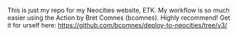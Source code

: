  This is just my repo for my Neocities website, ETK. My workflow is so much easier using the Action by Bret Comnes (bcomnes). Highly recommend! Get it for urself here: https://github.com/bcomnes/deploy-to-neocities/tree/v3/

